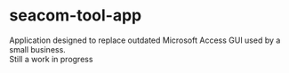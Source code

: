 # seacom-tool-app
Application designed to replace outdated Microsoft Access GUI used by a small business.  
Still a work in progress
